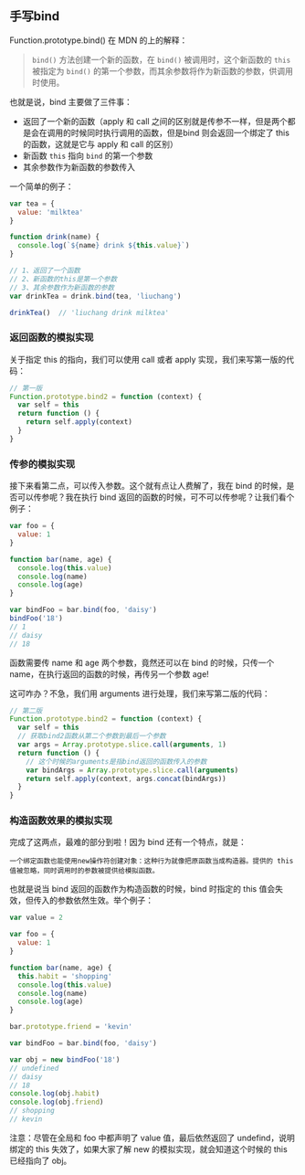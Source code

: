 ## 手写bind

Function.prototype.bind() 在 MDN 的上的解释：

> `bind()` 方法创建一个新的函数，在 `bind()` 被调用时，这个新函数的 `this` 被指定为 `bind()` 的第一个参数，而其余参数将作为新函数的参数，供调用时使用。



也就是说，bind 主要做了三件事：

- 返回了一个新的函数（apply 和 call 之间的区别就是传参不一样，但是两个都是会在调用的时候同时执行调用的函数，但是bind 则会返回一个绑定了 this 的函数，这就是它与 apply 和 call 的区别）
- 新函数 `this` 指向 `bind` 的第一个参数
- 其余参数作为新函数的参数传入



一个简单的例子：

```js
var tea = {
  value: 'milktea'
}

function drink(name) {
  console.log(`${name} drink ${this.value}`)
}

// 1、返回了一个函数
// 2、新函数的this是第一个参数
// 3、其余参数作为新函数的参数
var drinkTea = drink.bind(tea, 'liuchang')

drinkTea()  // 'liuchang drink milktea'
```



### 返回函数的模拟实现

关于指定 this 的指向，我们可以使用 call 或者 apply 实现，我们来写第一版的代码：

```js
// 第一版
Function.prototype.bind2 = function (context) {
  var self = this
  return function () {
    return self.apply(context)
  }
}
```

### 传参的模拟实现

接下来看第二点，可以传入参数。这个就有点让人费解了，我在 bind 的时候，是否可以传参呢？我在执行 bind 返回的函数的时候，可不可以传参呢？让我们看个例子：

```js
var foo = {
  value: 1
}

function bar(name, age) {
  console.log(this.value)
  console.log(name)
  console.log(age)
}

var bindFoo = bar.bind(foo, 'daisy')
bindFoo('18')
// 1
// daisy
// 18
```

函数需要传 name 和 age 两个参数，竟然还可以在 bind 的时候，只传一个 name，在执行返回的函数的时候，再传另一个参数 age!

这可咋办？不急，我们用 arguments 进行处理，我们来写第二版的代码：

```js
// 第二版
Function.prototype.bind2 = function (context) {
  var self = this
  // 获取bind2函数从第二个参数到最后一个参数
  var args = Array.prototype.slice.call(arguments, 1)
  return function () {
    // 这个时候的arguments是指bind返回的函数传入的参数
    var bindArgs = Array.prototype.slice.call(arguments)
    return self.apply(context, args.concat(bindArgs))
  }
}
```

### 构造函数效果的模拟实现

完成了这两点，最难的部分到啦！因为 bind 还有一个特点，就是：

`一个绑定函数也能使用new操作符创建对象：这种行为就像把原函数当成构造器。提供的 this 值被忽略，同时调用时的参数被提供给模拟函数。`

也就是说当 bind 返回的函数作为构造函数的时候，bind 时指定的 this 值会失效，但传入的参数依然生效。举个例子：

```js
var value = 2

var foo = {
  value: 1
}

function bar(name, age) {
  this.habit = 'shopping'
  console.log(this.value)
  console.log(name)
  console.log(age)
}

bar.prototype.friend = 'kevin'

var bindFoo = bar.bind(foo, 'daisy')

var obj = new bindFoo('18')
// undefined
// daisy
// 18
console.log(obj.habit)
console.log(obj.friend)
// shopping
// kevin
```

注意：尽管在全局和 foo 中都声明了 value 值，最后依然返回了 undefind，说明绑定的 this 失效了，如果大家了解 new 的模拟实现，就会知道这个时候的 this 已经指向了 obj。

